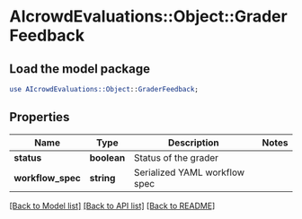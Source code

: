 # AIcrowdEvaluations::Object::GraderFeedback

## Load the model package
```perl
use AIcrowdEvaluations::Object::GraderFeedback;
```

## Properties
Name | Type | Description | Notes
------------ | ------------- | ------------- | -------------
**status** | **boolean** | Status of the grader | 
**workflow_spec** | **string** | Serialized YAML workflow spec | 

[[Back to Model list]](../README.md#documentation-for-models) [[Back to API list]](../README.md#documentation-for-api-endpoints) [[Back to README]](../README.md)


